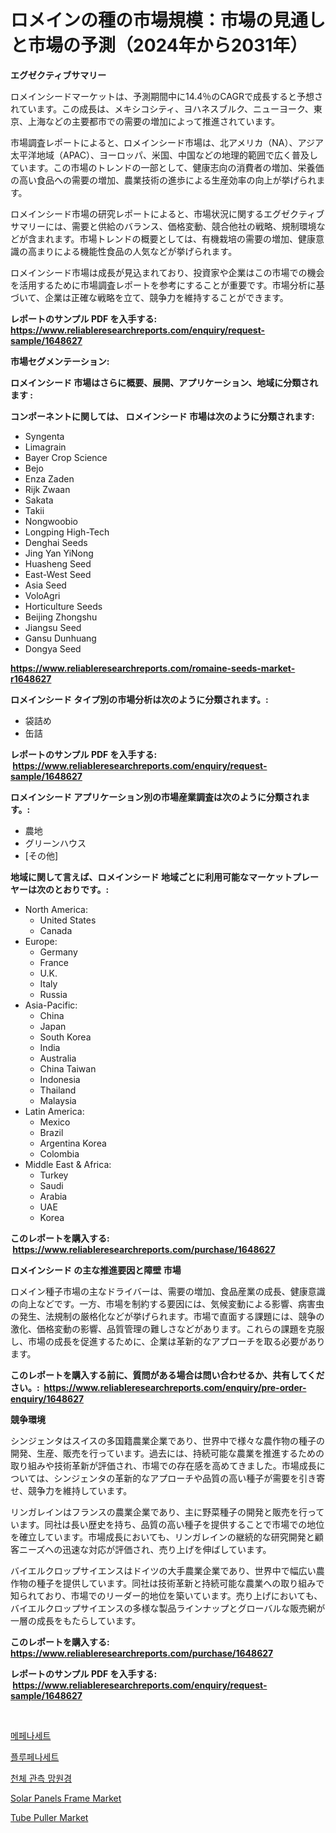<p><h1>ロメインの種の市場規模：市場の見通しと市場の予測（2024年から2031年）</h1></p><p><strong>エグゼクティブサマリー</strong></p>
<p><p>ロメインシードマーケットは、予測期間中に14.4％のCAGRで成長すると予想されています。この成長は、メキシコシティ、ヨハネスブルク、ニューヨーク、東京、上海などの主要都市での需要の増加によって推進されています。</p><p>市場調査レポートによると、ロメインシード市場は、北アメリカ（NA）、アジア太平洋地域（APAC）、ヨーロッパ、米国、中国などの地理的範囲で広く普及しています。この市場のトレンドの一部として、健康志向の消費者の増加、栄養価の高い食品への需要の増加、農業技術の進歩による生産効率の向上が挙げられます。</p><p>ロメインシード市場の研究レポートによると、市場状況に関するエグゼクティブサマリーには、需要と供給のバランス、価格変動、競合他社の戦略、規制環境などが含まれます。市場トレンドの概要としては、有機栽培の需要の増加、健康意識の高まりによる機能性食品の人気などが挙げられます。</p><p>ロメインシード市場は成長が見込まれており、投資家や企業はこの市場での機会を活用するために市場調査レポートを参考にすることが重要です。市場分析に基づいて、企業は正確な戦略を立て、競争力を維持することができます。</p></p>
<p><strong>レポートのサンプル PDF を入手する: <a href="https://www.reliableresearchreports.com/enquiry/request-sample/1648627">https://www.reliableresearchreports.com/enquiry/request-sample/1648627</a></strong></p>
<p><strong>市場セグメンテーション:</strong></p>
<p><strong> ロメインシード 市場はさらに概要、展開、アプリケーション、地域に分類されます :</strong></p>
<p><strong>コンポーネントに関しては、 ロメインシード 市場は次のように分類されます: &nbsp;</strong></p>
<p><ul><li>Syngenta</li><li>Limagrain</li><li>Bayer Crop Science</li><li>Bejo</li><li>Enza Zaden</li><li>Rijk Zwaan</li><li>Sakata</li><li>Takii</li><li>Nongwoobio</li><li>Longping High-Tech</li><li>Denghai Seeds</li><li>Jing Yan YiNong</li><li>Huasheng Seed</li><li>East-West Seed</li><li>Asia Seed</li><li>VoloAgri</li><li>Horticulture Seeds</li><li>Beijing Zhongshu</li><li>Jiangsu Seed</li><li>Gansu Dunhuang</li><li>Dongya Seed</li></ul></p>
<p><strong><a href="https://www.reliableresearchreports.com/romaine-seeds-market-r1648627">https://www.reliableresearchreports.com/romaine-seeds-market-r1648627</a></strong></p>
<p><strong> ロメインシード タイプ別の市場分析は次のように分類されます。:</strong></p>
<p><ul><li>袋詰め</li><li>缶詰</li></ul></p>
<p><strong>レポートのサンプル PDF を入手する: &nbsp;<a href="https://www.reliableresearchreports.com/enquiry/request-sample/1648627">https://www.reliableresearchreports.com/enquiry/request-sample/1648627</a></strong></p>
<p><strong> ロメインシード アプリケーション別の市場産業調査は次のように分類されます。:</strong></p>
<p><ul><li>農地</li><li>グリーンハウス</li><li>[その他]</li></ul></p>
<p><strong>地域に関して言えば、ロメインシード 地域ごとに利用可能なマーケットプレーヤーは次のとおりです。:</strong></p>
<p><ul>
    <li>
        North America:
        <ul>
            <li>United States</li>
            <li>Canada</li>
        </ul>
    </li>
    <li>
        Europe:
        <ul>
            <li>Germany</li>
            <li>France</li>
            <li>U.K.</li>
            <li>Italy</li>
            <li>Russia</li>
        </ul>
    </li>
    <li>
        Asia-Pacific:
        <ul>
            <li>China</li>
            <li>Japan</li>
            <li>South Korea</li>
            <li>India</li>
            <li>Australia</li>
            <li>China Taiwan</li>
            <li>Indonesia</li>
            <li>Thailand</li>
            <li>Malaysia</li>
        </ul>
    </li>
    <li>
        Latin America:
        <ul>
            <li>Mexico</li>
            <li>Brazil</li>
            <li>Argentina Korea</li>
            <li>Colombia</li>
        </ul>
    </li>
    <li>
        Middle East & Africa:
        <ul>
            <li>Turkey</li>
            <li>Saudi</li>
            <li>Arabia</li>
            <li>UAE</li>
            <li>Korea</li>
        </ul>
    </li>
    </ul></p>
<p><strong>このレポートを購入する: &nbsp;<a href="https://www.reliableresearchreports.com/purchase/1648627">https://www.reliableresearchreports.com/purchase/1648627</a></strong></p>
<p><strong>ロメインシード の主な推進要因と障壁 市場</strong></p>
<p><p>ロメイン種子市場の主なドライバーは、需要の増加、食品産業の成長、健康意識の向上などです。一方、市場を制約する要因には、気候変動による影響、病害虫の発生、法規制の厳格化などが挙げられます。市場で直面する課題には、競争の激化、価格変動の影響、品質管理の難しさなどがあります。これらの課題を克服し、市場の成長を促進するために、企業は革新的なアプローチを取る必要があります。</p></p>
<p><strong>このレポートを購入する前に、質問がある場合は問い合わせるか、共有してください。:&nbsp; <a href="https://www.reliableresearchreports.com/enquiry/pre-order-enquiry/1648627">https://www.reliableresearchreports.com/enquiry/pre-order-enquiry/1648627</a></strong></p>
<p><strong>競争環境</strong></p>
<p><p>シンジェンタはスイスの多国籍農業企業であり、世界中で様々な農作物の種子の開発、生産、販売を行っています。過去には、持続可能な農業を推進するための取り組みや技術革新が評価され、市場での存在感を高めてきました。市場成長については、シンジェンタの革新的なアプローチや品質の高い種子が需要を引き寄せ、競争力を維持しています。</p><p>リンガレインはフランスの農業企業であり、主に野菜種子の開発と販売を行っています。同社は長い歴史を持ち、品質の高い種子を提供することで市場での地位を確立しています。市場成長においても、リンガレインの継続的な研究開発と顧客ニーズへの迅速な対応が評価され、売り上げを伸ばしています。</p><p>バイエルクロップサイエンスはドイツの大手農業企業であり、世界中で幅広い農作物の種子を提供しています。同社は技術革新と持続可能な農業への取り組みで知られており、市場でのリーダー的地位を築いています。売り上げにおいても、バイエルクロップサイエンスの多様な製品ラインナップとグローバルな販売網が一層の成長をもたらしています。</p></p>
<p><strong>このレポートを購入する: &nbsp; <a href="https://www.reliableresearchreports.com/purchase/1648627">https://www.reliableresearchreports.com/purchase/1648627</a></strong></p>
<p><strong>レポートのサンプル PDF を入手する: &nbsp;<a href="https://www.reliableresearchreports.com/enquiry/request-sample/1648627">https://www.reliableresearchreports.com/enquiry/request-sample/1648627</a></strong><strong></strong></p>
<p>&nbsp;</p>
<p><p><a href="https://github.com/JackieFauhey9089475/Market-Research-Report-List-1/blob/main/180959425627.md">메페나세트</a></p><p><a href="https://github.com/Howaoole34545/Market-Research-Report-List-1/blob/main/371624725626.md">플루페나세트</a></p><p><a href="https://medium.com/@cierrahayes645/%EB%A7%9D%EC%9B%90%EA%B2%BD-%EC%8B%9C%EC%9E%A5-2031%EB%85%84%EA%B9%8C%EC%A7%80%EC%9D%98-%EC%B6%94%EC%84%B8-%EC%98%88%EC%B8%A1-%EB%B0%8F-%EA%B2%BD%EC%9F%81-%EB%B6%84%EC%84%9D-f300a3b87a6a">천체 관측 망원경</a></p><p><a href="https://github.com/gdfhhhj/Market-Research-Report-List-4/blob/main/solar-panels-frame-market.md">Solar Panels Frame Market</a></p><p><a href="https://github.com/julyju69/Market-Research-Report-List-2/blob/main/tube-puller-market.md">Tube Puller Market</a></p></p>